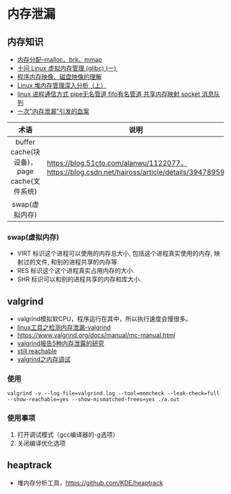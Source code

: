 # 内存泄漏

## 内存知识
* [内存分配–malloc、brk、mmap](https://blog.csdn.net/gfgdsg/article/details/42709943)
* [十问 Linux 虚拟内存管理 (glibc) (一) ](https://zhuanlan.zhihu.com/p/26137521)
* [程序内存映像、磁盘映像的理解](http://blog.chinaunix.net/uid-9012903-id-2011435.html)
* [Linux 堆内存管理深入分析（上）](https://segmentfault.com/a/1190000005118060)
* [linux 进程通信方式 pipe无名管道 fifo有名管道 共享内存映射 socket 消息队列](https://zhuanlan.zhihu.com/p/57454565)
* [一次"内存泄漏"引发的血案](https://www.jianshu.com/p/38a4bcf564d5)

| 术语 | 说明 |
| :-: | - |
| buffer cache(块设备)，page cache(文件系统)	 | https://blog.51cto.com/alanwu/1122077，https://blog.csdn.net/haiross/article/details/39478959 |
| swap(虚拟内存) |  |

### swap(虚拟内存)
* VIRT 标识这个进程可以使用的内存总大小, 包括这个进程真实使用的内存, 映射过的文件, 和别的进程共享的内存等. 
* RES 标识这个这个进程真实占用内存的大小. 
* SHR 标识可以和别的进程共享的内存和库大小.

## valgrind
* valgrind模拟软CPU，程序运行在其中，所以执行速度会慢很多。
* [linux工具之检测内存泄漏-valgrind](https://blog.csdn.net/shixin_0125/article/details/78590796)
* https://www.valgrind.org/docs/manual/mc-manual.html
* [valgrind报告5种内存泄露的研究](https://blog.csdn.net/louObaichu/article/details/45507365)
* [still reachable](https://blog.csdn.net/louObaichu/article/details/45507365)
* [valgrind之内存调试](https://blog.csdn.net/miss_acha/article/details/19839715)

### 使用
```
valgrind -v --log-file=valgrind.log --tool=memcheck --leak-check=full --show-reachable=yes --show-mismatched-frees=yes ./a.out
```

### 使用事项
1. 打开调试模式（gcc编译器的-g选项）
1. 关闭编译优化选项

## heaptrack
* 堆内存分析工具，https://github.com/KDE/heaptrack
